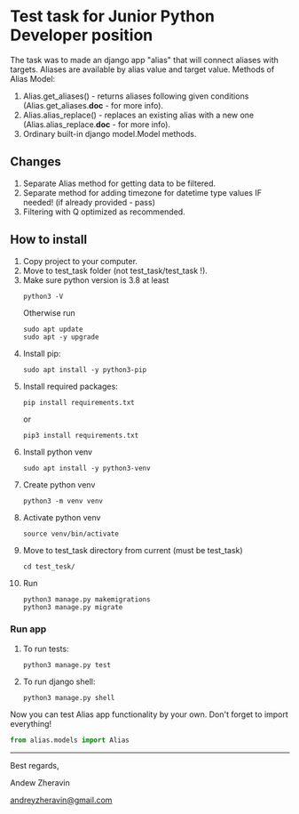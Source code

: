 # Test task for Junior Python Developer position

The task was to made an django app "alias" that will connect aliases with targets.
Aliases are available by alias value and target value. Methods of Alias Model:
1. Alias.get_aliases() - returns aliases following given conditions (Alias.get_aliases.__doc__ - for more info).
2. Alias.alias_replace() - replaces an existing alias with a new one (Alias.alias_replace.__doc__ - for more info).
3. Ordinary built-in django model.Model methods.

## Changes
1. Separate Alias method for getting data to be filtered.
2. Separate method for adding timezone for datetime type values IF needed! (if already provided - pass)
3. Filtering with Q optimized as recommended.


## How to install
1. Copy project to your computer.
2. Move to test_task folder (not test_task/test_task !).
3. Make sure python version is 3.8 at least
    ```commandline 
    python3 -V
    ```
    Otherwise run
    ```commandline
    sudo apt update
    sudo apt -y upgrade
    ```
4. Install pip:
    ```commandline
    sudo apt install -y python3-pip
    ```
5. Install required packages:
    ```commandline
    pip install requirements.txt
    ```
    or
    ```commandline
    pip3 install requirements.txt
    ```
6. Install python venv
    ```commandline
    sudo apt install -y python3-venv
    ```
7. Create python venv
    ```commandline
    python3 -m venv venv
    ```
8. Activate python venv
    ```commandline
    source venv/bin/activate
    ```
9. Move to test_task directory from current (must be test_task)
    ```commandline
    cd test_tesk/
    ```
10. Run
    ```commandline
    python3 manage.py makemigrations
    python3 manage.py migrate
    ```

### Run app
1. To run tests:
    ```commandline
    python3 manage.py test
    ```
2. To run django shell:
    ```commandline
    python3 manage.py shell
    ```
Now you can test Alias app functionality by your own. 
Don't forget to import everything!
```python
from alias.models import Alias
```
***

 
Best regards,
 
Andew Zheravin

andreyzheravin@gmail.com

